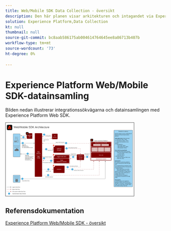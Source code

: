 ```yaml
---
title: Web/Mobile SDK Data Collection - översikt
description: Den här planen visar arkitekturen och intagandet via Experience Platform Web och Mobile SDK
solution: Experience Platform,Data Collection
kt: null
thumbnail: null
source-git-commit: bc8aab586175ab004614764645ee8a86713b407b
workflow-type: tm+mt
source-wordcount: '73'
ht-degree: 0%

---
```


# Experience Platform Web/Mobile SDK-datainsamling

Bilden nedan illustrerar integrationssökvägarna och datainsamlingen med Experience Platform Web SDK.

<img src="assets/web_sdk_flow.svg" alt="Referensarkitektur för implementering med Experience Platform Web och Mobile SDK" style="width:80%; border:1px solid #4a4a4a" />

## Referensdokumentation

[Experience Platform Web/Mobile SDK - översikt](https://experienceleague.adobe.com/docs/experience-platform/edge/home.html?lang=en)
